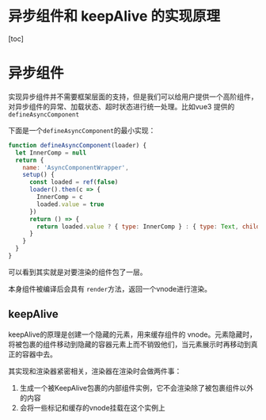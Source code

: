 # 异步组件和 keepAlive 的实现原理

[toc]

# 异步组件

实现异步组件并不需要框架层面的支持，但是我们可以给用户提供一个高阶组件，对异步组件的异常、加载状态、超时状态进行统一处理。比如vue3 提供的 `defineAsyncComponent`

下面是一个`defineAsyncComponent`的最小实现：

```js
function defineAsyncComponent(loader) {
  let InnerComp = null
  return {
    name: 'AsyncComponentWrapper',
    setup() {
      const loaded = ref(false)
      loader().then(c => {
        InnerComp = c
        loaded.value = true
      })
      return () => {
        return loaded.value ? { type: InnerComp } : { type: Text, children: '' }
      }
    }
  }
}
```

可以看到其实就是对要渲染的组件包了一层。

本身组件被编译后会具有 `render`方法，返回一个vnode进行渲染。

## keepAlive

keepAlive的原理是创建一个隐藏的元素，用来缓存组件的 vnode。元素隐藏时，将被包裹的组件移动到隐藏的容器元素上而不销毁他们，当元素展示时再移动到真正的容器中去。

其实现和渲染器紧密相关，渲染器在渲染时会做两件事：

1. 生成一个被KeepAlive包裹的内部组件实例，它不会渲染除了被包裹组件以外的内容
2. 会将一些标记和缓存的vnode挂载在这个实例上
